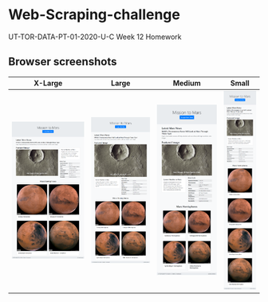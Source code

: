 # Web-Scraping-challenge
UT-TOR-DATA-PT-01-2020-U-C  Week 12 Homework

## Browser screenshots

 X-Large | Large | Medium | Small
---------|-------|--------|-------
![X-Large](Missions_to_Mars/screenshots/Mission_to_Mars_xl.png) | ![Large](Missions_to_Mars/screenshots/Mission_to_Mars_lg.png) | ![Medium](Missions_to_Mars/screenshots/Mission_to_Mars_md.png) | ![Small](Missions_to_Mars/screenshots/Mission_to_Mars_sm.png)
